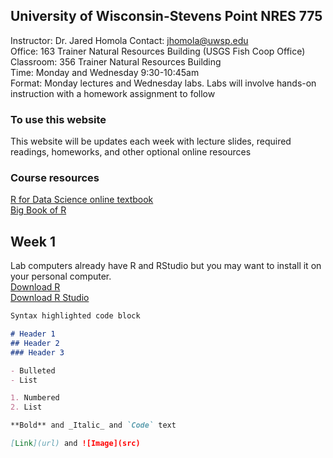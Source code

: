 ## University of Wisconsin-Stevens Point NRES 775

Instructor: Dr. Jared Homola 
Contact: jhomola@uwsp.edu  
Office: 163 Trainer Natural Resources Building (USGS Fish Coop Office)  
Classroom: 356 Trainer Natural Resources Building  
Time: Monday and Wednesday 9:30-10:45am  
Format: Monday lectures and Wednesday labs. Labs will involve hands-on instruction with a homework assignment to follow  

### To use this website
This website will be updates each week with lecture slides, required readings, homeworks, and other optional online resources  

### Course resources
[R for Data Science online textbook](https://r4ds.had.co.nz/index.html)  
[Big Book of R](https://www.bigbookofr.com/)  

## Week 1
Lab computers already have R and RStudio but you may want to install it on your personal computer.  
[Download R](https://cran.cnr.berkeley.edu/)  
[Download R Studio](https://rstudio.com/products/rstudio/download/#download)  




```markdown
Syntax highlighted code block

# Header 1
## Header 2
### Header 3

- Bulleted
- List

1. Numbered
2. List

**Bold** and _Italic_ and `Code` text

[Link](url) and ![Image](src)
```
